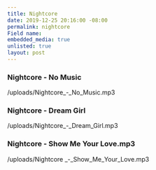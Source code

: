 ```yaml
---
title: Nightcore
date: 2019-12-25 20:16:00 -08:00
permalink: nightcore
Field name: 
embedded_media: true
unlisted: true
layout: post
---
```


### Nightcore - No Music  

/uploads/Nightcore_-_No_Music.mp3  

### Nightcore - Dream Girl  

/uploads/Nightcore_-_Dream_Girl.mp3  

### Nightcore - Show Me Your Love.mp3  

/uploads/Nightcore _-_Show_Me_Your_Love.mp3  